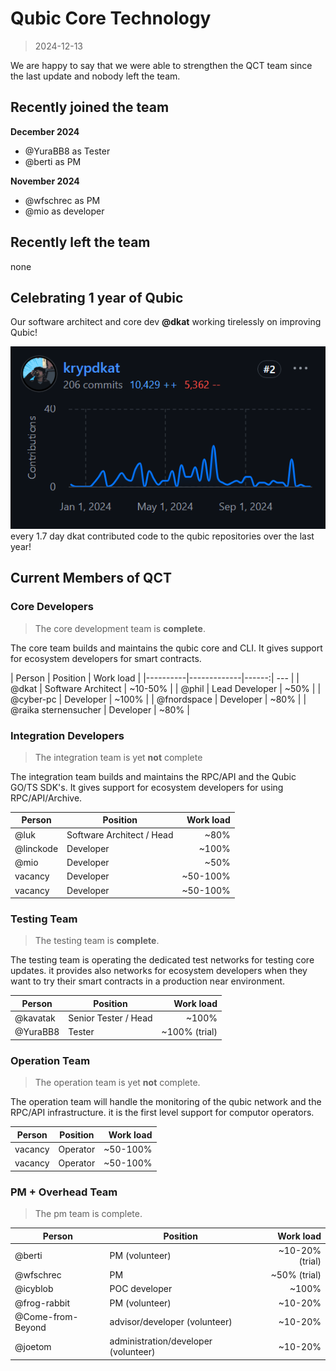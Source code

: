 # Qubic Core Technology
> 2024-12-13

We are happy to say that we were able to strengthen the QCT team since the last update and nobody left the team.

## Recently joined the team

**December 2024**
- @YuraBB8 as Tester
- @berti as PM

**November 2024**
- @wfschrec as PM
- @mio as developer

## Recently left the team
none

## Celebrating 1 year of Qubic
Our software architect and core dev **@dkat** working tirelessly on improving Qubic!

![contributions of dkat in the last 12 months](2024-12-13-commits-krypdkat.png)
every 1.7 day dkat contributed code to the qubic repositories over the last year!

## Current Members of QCT

### Core Developers
> The core development team is **complete**.

The core team builds and maintains the qubic core and CLI.
It gives support for ecosystem developers for smart contracts.

| Person   |      Position      |  Work load |
|----------|-------------|------:| --- | 
| @dkat |  Software Architect |   ~10-50% |
| @phil |    Lead Developer   |   ~50% |
| @cyber-pc | Developer |    ~100% |
| @fnordspace | Developer |    ~80% |
| @raika sternensucher | Developer |    ~80% |


### Integration Developers
> The integration team is yet **not** complete

The integration team builds and maintains the RPC/API and the Qubic GO/TS SDK's. It gives support for ecosystem developers for using RPC/API/Archive.

| Person   |      Position      |  Work load |
|----------|-------------|------:|
| @luk |  Software Architect / Head |   ~80% |
| @linckode |    Developer   |   ~100% |
| @mio | Developer |    ~50% |
| vacancy | Developer |    ~50-100% |
| vacancy | Developer |    ~50-100% |

### Testing Team
> The testing team is **complete**.

The testing team is operating the dedicated test networks for testing core updates. it provides also networks for ecosystem developers when they want to try their smart contracts in a production near environment.

| Person   |      Position      |  Work load |
|----------|-------------|------:|
| @kavatak |  Senior Tester / Head |   ~100% |
| @YuraBB8 |    Tester   |   ~100% (trial) |


### Operation Team
> The operation team is yet **not** complete.

The operation team will handle the monitoring of the qubic network and the RPC/API infrastructure. it is the first level support for computor operators.

| Person   |      Position      |  Work load |
|----------|-------------|------:|
| vacancy |  Operator |   ~50-100% |
| vacancy |    Operator   |   ~50-100% |

### PM + Overhead Team
> The pm team is complete.

| Person   |      Position      |  Work load |
|----------|-------------|------:|
| @berti |  PM (volunteer) |   ~10-20% (trial) |
| @wfschrec |    PM   |   ~50% (trial) |
| @icyblob |    POC developer   |   ~100% |
| @frog-rabbit |    PM (volunteer)   |   ~10-20% |
| @Come-from-Beyond |    advisor/developer (volunteer)   |   ~10-20% |
| @joetom |    administration/developer (volunteer)   |   ~10-20% |